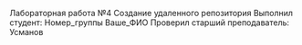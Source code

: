 Лабораторная работа №4
Создание удаленного репозитория
Выполнил студент:
Номер_группы
Ваше_ФИО
Проверил старший преподаватель:
Усманов 
